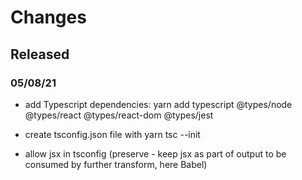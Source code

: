 # Changes

## Released

### 05/08/21

- add Typescript dependencies: 
    yarn add typescript @types/node @types/react @types/react-dom @types/jest

- create tsconfig.json file with yarn tsc --init

- allow jsx in tsconfig (preserve - keep jsx as part of output to be consumed
by further transform, here Babel)
